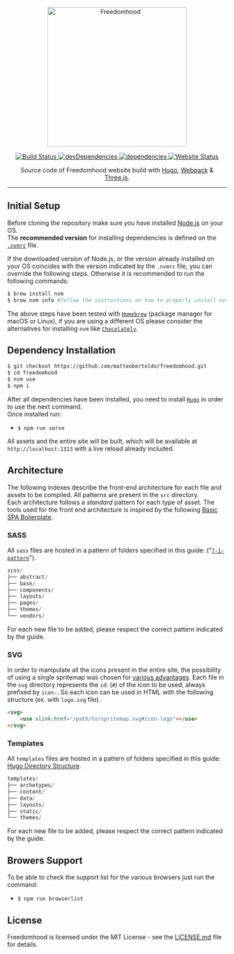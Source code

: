 <p align="center">
  <img
    alt="Freedomhood"
    src="https://raw.githubusercontent.com/matteobertoldo/freedomhood/master/src/svg/freedomhood.svg?sanitize=true"
    width="320"
  />
</p>

<p align="center">
  <a href="https://travis-ci.com/matteobertoldo/freedomhood">
    <img
      alt="Build Status"
      src="https://travis-ci.com/matteobertoldo/freedomhood.svg?branch=master"
    />
  </a>
  <a href="https://david-dm.org/dev/matteobertoldo/freedomhood">
    <img
      alt="devDependencies"
      src="https://img.shields.io/david/dev/matteobertoldo/freedomhood"
    />
  </a>
  <a href="https://david-dm.org/dev/matteobertoldo/freedomhood">
    <img
      alt="dependencies"
      src="https://img.shields.io/david/matteobertoldo/freedomhood"
    />
  </a>
  <a href="https://matteobertoldo.github.io/freedomhood/">
    <img
      alt="Website Status"
      src="https://img.shields.io/website?url=https%3A%2F%2Fmatteobertoldo.github.io%2Ffreedomhood%2F"
    />
  </a>
</p>

<p align="center">
  Source code of Freedomhood website build with <a href="https://gohugo.io">Hugo</a>, <a href="https://webpack.js.org">Webpack</a> & <a href="https://threejs.org">Three.js</a>.
</p>

---

## Initial Setup

Before cloning the repository make sure you have installed [Node.js](https://nodejs.org) on your OS. <br/>
The **recommended version** for installing dependencies is defined on the [`.nvmrc`](https://github.com/matteobertoldo/freedomhood/blob/develop/.nvmrc) file.

If the downloaded version of Node.js, or the version already installed on your OS coincides with the version indicated by the `.nvmrc` file, you can override the following steps. Otherwise it is recommended to run the following commands:

```sh
$ brew install nvm
$ brew nvm info #follow the instructions on how to properly install nvm
```

The above steps have been tested with [`Homebrew`](https://brew.sh) (package manager for macOS or Linux), if you are using a different OS please consider the alternatives for installing `nvm` like [`Chocolately`](https://chocolatey.org).

## Dependency Installation

```sh
$ git checkout https://github.com/matteobertoldo/freedomhood.git
$ cd freedomhood
$ nvm use
$ npm i
```

After all dependencies have been installed, you need to install [`Hugo`](https://gohugo.io/getting-started/installing/#quick-install) in order to use the next command. <br/>
Once installed run:

-   `$ npm run serve`

All assets and the entire site will be built, which will be available at `http://localhost:1313` with a live reload already included.

## Architecture

The following indexes describe the front-end architecture for each file and assets to be compiled. All patterns are present in the `src` directory. <br/>
Each architecture follows a _standard_ pattern for each type of asset. The tools used for the front end architecture is inspired by the following [Basic SPA Bolierplate](https://boilerplates.js.org/docs/#basic-spa---boilerplate-features).

### SASS

All `sass` files are hosted in a pattern of folders specified in this guide: ("[`7-1-pattern`](https://sass-guidelin.es/#the-7-1-pattern)").

```py
scss/
├── abstract/
├── base/
├── components/
├── layouts/
├── pages/
├── themes/
└── vendors/
```

For each new file to be added, please respect the correct pattern indicated by the guide.

### SVG

In order to manipulate all the icons present in the entire site, the possibility of using a single spritemap was chosen for [various advantages](https://css-tricks.com/icon-fonts-vs-svg/). Each file in the `svg` directory represents the `id`: (`#`) of the icon to be used, always prefixed by `icon-`. So each icon can be used in HTML with the following structure (ex. with `logo.svg` file).

```html
<svg>
    <use xlink:href="/path/to/spritemap.svg#icon-logo"></use>
</svg>
```

### Templates

All `templates` files are hosted in a pattern of folders specified in this guide: [Hugo Directory Structure](https://gohugo.io/getting-started/directory-structure/#new-site-scaffolding).

```py
templates/
├── archetypes/
├── content/
├── data/
├── layouts/
├── static/
└── themes/
```

For each new file to be added, please respect the correct pattern indicated by the guide.

## Browers Support

To be able to check the support list for the various browsers just run the command:

-   `$ npm run browserlist`

## License

Freedomhood is licensed under the MIT License - see the [LICENSE.md](https://github.com/matteobertoldo/freedomhood/blob/master/LICENSE) file for details.
